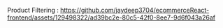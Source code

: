 Product Filtering :
https://github.com/jaydeep3704/ecommerceReact-frontend/assets/129498322/ad39bc2e-80c5-42f0-8ee7-9d6f043a26af
